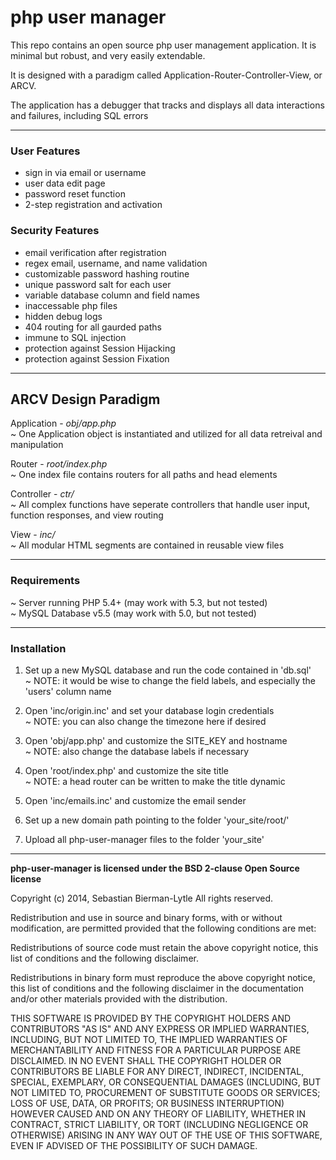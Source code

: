php user manager
================

This repo contains an open source php user management application. It is minimal but robust, and very easily extendable. 

It is designed with a paradigm called Application-Router-Controller-View, or ARCV.

The application has a debugger that tracks and displays all data interactions and failures, including SQL errors

---

<h3>User Features</h3>
<ul>
<li>sign in via email or username</li>
<li>user data edit page</li>
<li>password reset function</li>
<li>2-step registration and activation</li>
</ul>

<h3>Security Features</h3>
<ul>
<li>email verification after registration</li>
<li>regex email, username, and name validation</li>
<li>customizable password hashing routine</li>
<li>unique password salt for each user</li>
<li>variable database column and field names</li>
<li>inaccessable php files</li>
<li>hidden debug logs</li>
<li>404 routing for all gaurded paths</li>
<li>immune to SQL injection</li>
<li>protection against Session Hijacking</li>
<li>protection against Session Fixation</li>
</ul>

---

<h2>ARCV Design Paradigm</h2>

Application - <i>obj/app.php</i><br>
~ One Application object is instantiated and utilized for all data retreival and manipulation

Router - <i>root/index.php</i><br>
~ One index file contains routers for all paths and head elements

Controller - <i>ctr/</i><br>
~ All complex functions have seperate controllers that handle user input, function responses, and view routing

View - <i>inc/</i><br>
~ All modular HTML segments are contained in reusable view files

---

<h3>Requirements</h3>

~ Server running PHP 5.4+ (may work with 5.3, but not tested)<br>
~ MySQL Database v5.5 (may work with 5.0, but not tested)

---

<h3>Installation</h3>

1) Set up a new MySQL database and run the code contained in 'db.sql'<br>
~ NOTE: it would be wise to change the field labels, and especially the 'users' column name<br>

2) Open 'inc/origin.inc' and set your database login credentials<br>
~ NOTE: you can also change the timezone here if desired<br>

3) Open 'obj/app.php' and customize the SITE_KEY and hostname<br>
~ NOTE: also change the database labels if necessary<br>

4) Open 'root/index.php' and customize the site title<br>
~ NOTE: a head router can be written to make the title dynamic<br>

5) Open 'inc/emails.inc' and customize the email sender<br>

6) Set up a new domain path pointing to the folder 'your_site/root/'<br>

7) Upload all php-user-manager files to the folder 'your_site'<br>

---

<b>php-user-manager is licensed under the BSD 2-clause Open Source license</b>

Copyright (c) 2014, Sebastian Bierman-Lytle
All rights reserved.

Redistribution and use in source and binary forms, with or without modification, 
are permitted provided that the following conditions are met:

Redistributions of source code must retain the above copyright notice, this list 
of conditions and the following disclaimer.

Redistributions in binary form must reproduce the above copyright notice, this
list of conditions and the following disclaimer in the documentation and/or other 
materials provided with the distribution.

THIS SOFTWARE IS PROVIDED BY THE COPYRIGHT HOLDERS AND CONTRIBUTORS "AS IS" AND 
ANY EXPRESS OR IMPLIED WARRANTIES, INCLUDING, BUT NOT LIMITED TO, THE IMPLIED 
WARRANTIES OF MERCHANTABILITY AND FITNESS FOR A PARTICULAR PURPOSE ARE DISCLAIMED. 
IN NO EVENT SHALL THE COPYRIGHT HOLDER OR CONTRIBUTORS BE LIABLE FOR ANY DIRECT, 
INDIRECT, INCIDENTAL, SPECIAL, EXEMPLARY, OR CONSEQUENTIAL DAMAGES (INCLUDING, BUT 
NOT LIMITED TO, PROCUREMENT OF SUBSTITUTE GOODS OR SERVICES; LOSS OF USE, DATA, 
OR PROFITS; OR BUSINESS INTERRUPTION) HOWEVER CAUSED AND ON ANY THEORY OF LIABILITY, 
WHETHER IN CONTRACT, STRICT LIABILITY, OR TORT (INCLUDING NEGLIGENCE OR OTHERWISE) 
ARISING IN ANY WAY OUT OF THE USE OF THIS SOFTWARE, EVEN IF ADVISED OF THE 
POSSIBILITY OF SUCH DAMAGE.